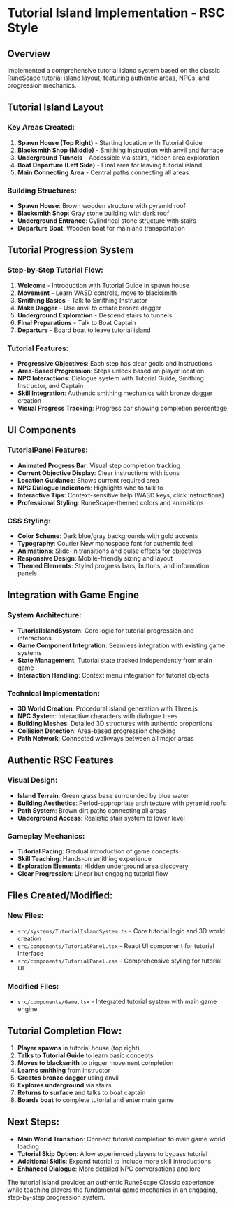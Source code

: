 # Tutorial Island Implementation - RSC Style

## Overview
Implemented a comprehensive tutorial island system based on the classic RuneScape tutorial island layout, featuring authentic areas, NPCs, and progression mechanics.

## Tutorial Island Layout

### Key Areas Created:
1. **Spawn House (Top Right)** - Starting location with Tutorial Guide
2. **Blacksmith Shop (Middle)** - Smithing instruction with anvil and furnace
3. **Underground Tunnels** - Accessible via stairs, hidden area exploration
4. **Boat Departure (Left Side)** - Final area for leaving tutorial island
5. **Main Connecting Area** - Central paths connecting all areas

### Building Structures:
- **Spawn House**: Brown wooden structure with pyramid roof
- **Blacksmith Shop**: Gray stone building with dark roof
- **Underground Entrance**: Cylindrical stone structure with stairs
- **Departure Boat**: Wooden boat for mainland transportation

## Tutorial Progression System

### Step-by-Step Tutorial Flow:
1. **Welcome** - Introduction with Tutorial Guide in spawn house
2. **Movement** - Learn WASD controls, move to blacksmith
3. **Smithing Basics** - Talk to Smithing Instructor
4. **Make Dagger** - Use anvil to create bronze dagger
5. **Underground Exploration** - Descend stairs to tunnels
6. **Final Preparations** - Talk to Boat Captain
7. **Departure** - Board boat to leave tutorial island

### Tutorial Features:
- **Progressive Objectives**: Each step has clear goals and instructions
- **Area-Based Progression**: Steps unlock based on player location
- **NPC Interactions**: Dialogue system with Tutorial Guide, Smithing Instructor, and Captain
- **Skill Integration**: Authentic smithing mechanics with bronze dagger creation
- **Visual Progress Tracking**: Progress bar showing completion percentage

## UI Components

### TutorialPanel Features:
- **Animated Progress Bar**: Visual step completion tracking
- **Current Objective Display**: Clear instructions with icons
- **Location Guidance**: Shows current required area
- **NPC Dialogue Indicators**: Highlights who to talk to
- **Interactive Tips**: Context-sensitive help (WASD keys, click instructions)
- **Professional Styling**: RuneScape-themed colors and animations

### CSS Styling:
- **Color Scheme**: Dark blue/gray backgrounds with gold accents
- **Typography**: Courier New monospace font for authentic feel
- **Animations**: Slide-in transitions and pulse effects for objectives
- **Responsive Design**: Mobile-friendly sizing and layout
- **Themed Elements**: Styled progress bars, buttons, and information panels

## Integration with Game Engine

### System Architecture:
- **TutorialIslandSystem**: Core logic for tutorial progression and interactions
- **Game Component Integration**: Seamless integration with existing game systems
- **State Management**: Tutorial state tracked independently from main game
- **Interaction Handling**: Context menu integration for tutorial objects

### Technical Implementation:
- **3D World Creation**: Procedural island generation with Three.js
- **NPC System**: Interactive characters with dialogue trees
- **Building Meshes**: Detailed 3D structures with authentic proportions
- **Collision Detection**: Area-based progression checking
- **Path Network**: Connected walkways between all major areas

## Authentic RSC Features

### Visual Design:
- **Island Terrain**: Green grass base surrounded by blue water
- **Building Aesthetics**: Period-appropriate architecture with pyramid roofs
- **Path System**: Brown dirt paths connecting all areas
- **Underground Access**: Realistic stair system to lower level

### Gameplay Mechanics:
- **Tutorial Pacing**: Gradual introduction of game concepts
- **Skill Teaching**: Hands-on smithing experience
- **Exploration Elements**: Hidden underground area discovery
- **Clear Progression**: Linear but engaging tutorial flow

## Files Created/Modified:

### New Files:
- `src/systems/TutorialIslandSystem.ts` - Core tutorial logic and 3D world creation
- `src/components/TutorialPanel.tsx` - React UI component for tutorial interface
- `src/components/TutorialPanel.css` - Comprehensive styling for tutorial UI

### Modified Files:
- `src/components/Game.tsx` - Integrated tutorial system with main game engine

## Tutorial Completion Flow:

1. **Player spawns** in tutorial house (top right)
2. **Talks to Tutorial Guide** to learn basic concepts
3. **Moves to blacksmith** to trigger movement completion
4. **Learns smithing** from instructor
5. **Creates bronze dagger** using anvil
6. **Explores underground** via stairs
7. **Returns to surface** and talks to boat captain
8. **Boards boat** to complete tutorial and enter main game

## Next Steps:
- **Main World Transition**: Connect tutorial completion to main game world loading
- **Tutorial Skip Option**: Allow experienced players to bypass tutorial
- **Additional Skills**: Expand tutorial to include more skill introductions
- **Enhanced Dialogue**: More detailed NPC conversations and lore

The tutorial island provides an authentic RuneScape Classic experience while teaching players the fundamental game mechanics in an engaging, step-by-step progression system.
